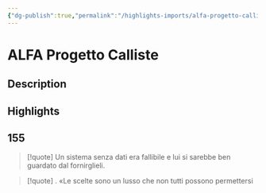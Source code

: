 ```yaml
---
{"dg-publish":true,"permalink":"/highlights-imports/alfa-progetto-calliste/","title":"ALFA Progetto Calliste"}
---
```



# ALFA Progetto Calliste

## Description

## Highlights

## 155







> [!quote]
> Un sistema senza dati era fallibile e lui si sarebbe ben guardato dal fornirglieli.
> 











> [!quote]
> . «Le scelte sono un lusso che non tutti possono permettersi
> 




